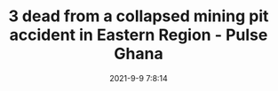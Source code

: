 ---
"title": "3 dead from a collapsed mining pit accident in Eastern Region - Pulse Ghana"
"date": "2021-9-9 7:8:14"
"feed_name": "GOOGLENEWSMINING"
"feed_website": "https://news.google.com/search?q=mining%2Bincident&hl=en-US&gl=US&ceid=US:en"
"feed_rss": "https://news.google.com/rss/search?q=mining%2Bincident&hl=en-US&gl=US&ceid=US:en"
"link": "https://www.pulse.com.gh/news/local/3-dead-from-a-collapsed-mining-pit-accident-in-eastern-region/1b50nzg"
"file": "_posts/2021-1-1-01d7725d1e64b0adeb3498d8df27ee6df01219e5.md"
"accident": "1"
"drilling": "1"
---